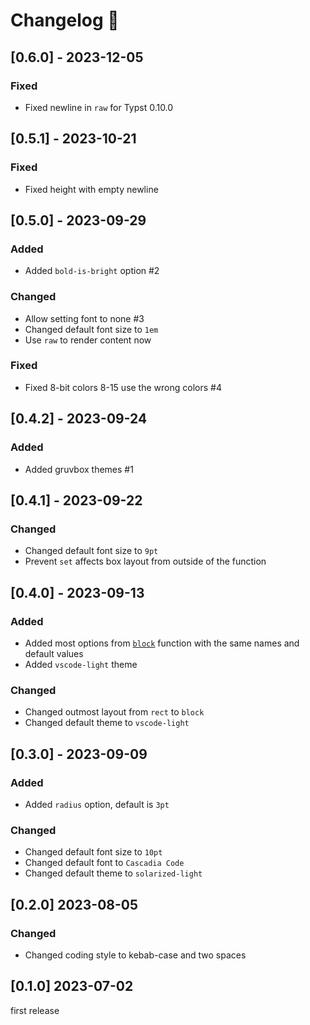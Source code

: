 # Changelog 📝

## [0.6.0] - 2023-12-05

### Fixed

* Fixed newline in `raw` for Typst 0.10.0

## [0.5.1] - 2023-10-21

### Fixed

* Fixed height with empty newline

## [0.5.0] - 2023-09-29

### Added

* Added `bold-is-bright` option #2

### Changed

* Allow setting font to none #3
* Changed default font size to `1em`
* Use `raw` to render content now

### Fixed

* Fixed 8-bit colors 8-15 use the wrong colors #4

## [0.4.2] - 2023-09-24

### Added

* Added gruvbox themes #1

## [0.4.1] - 2023-09-22

### Changed

* Changed default font size to `9pt`
* Prevent `set` affects box layout from outside of the function

## [0.4.0] - 2023-09-13

### Added

* Added most options from [`block`]([https://](https://typst.app/docs/reference/layout/block/)) function with the same names and default values
* Added `vscode-light` theme

### Changed

* Changed outmost layout from `rect` to `block`
* Changed default theme to `vscode-light`

## [0.3.0] - 2023-09-09

### Added

* Added `radius` option, default is `3pt`

### Changed

* Changed default font size to `10pt`
* Changed default font to `Cascadia Code`
* Changed default theme to `solarized-light`

## [0.2.0] 2023-08-05

### Changed

* Changed coding style to kebab-case and two spaces

## [0.1.0] 2023-07-02

first release
